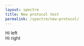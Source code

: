 ```yaml
---
layout: spectre
title: New protocol test
permalink: /spectre/new-protocol/
---
```


<div id="content">
  <div id="leftNEW">
  Hi left
  </div>
  <div id="rightNEW">
  Hi right
  </div>
</div>

<!--<div class="flex">
  <nav>

    Hi
    
  </nav>
  <div class="contents">
    
    Hi
    
  </div>
</div>-->


<!-- Side navigation -->
<!--<div class="sidenav">
  <a href="#">About</a>
  <a href="#">Services</a>
  <a href="#">Clients</a>
  <a href="#">Contact</a>
</div>-->

<!-- Page content -->
<!--<div class="protocolmain">
  ...
</div>
-->

<!--Run FlowSOM

```
dat <- run.flowsom()
```
-->
